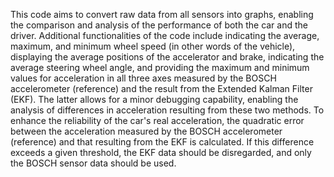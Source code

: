 This code aims to convert raw data from all sensors into graphs, enabling the comparison and analysis of the performance of both the car and the driver. Additional functionalities of the code include indicating the average, maximum, and minimum wheel speed (in other words of the vehicle), displaying the average positions of the accelerator and brake, indicating the average steering wheel angle, and providing the maximum and minimum values for acceleration in all three axes measured by the BOSCH accelerometer (reference) and the result from the Extended Kalman Filter (EKF). The latter allows for a minor debugging capability, enabling the analysis of differences in acceleration resulting from these two methods. To enhance the reliability of the car's real acceleration, the quadratic error between the acceleration measured by the BOSCH accelerometer (reference) and that resulting from the EKF is calculated. If this difference exceeds a given threshold, the EKF data should be disregarded, and only the BOSCH sensor data should be used.

